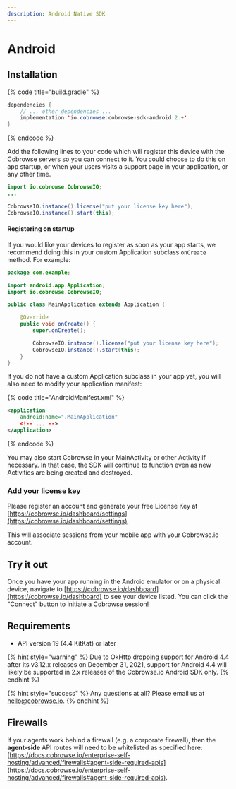 ```yaml
---
description: Android Native SDK
---
```


# Android

## Installation

{% code title="build.gradle" %}
```java
dependencies {
    // ... other dependencies ...
    implementation 'io.cobrowse:cobrowse-sdk-android:2.+'
}
```
{% endcode %}

Add the following lines to your code which will register this device with the Cobrowse servers so you can connect to it. You could choose to do this on app startup, or when your users visits a support page in your application, or any other time.

```java
import io.cobrowse.CobrowseIO;
...

CobrowseIO.instance().license("put your license key here");
CobrowseIO.instance().start(this);
```

#### Registering on startup

If you would like your devices to register as soon as your app starts, we recommend doing this in your custom Application subclass `onCreate` method. For example:

```java
package com.example;

import android.app.Application;
import io.cobrowse.CobrowseIO;

public class MainApplication extends Application {

    @Override
    public void onCreate() {
        super.onCreate();

        CobrowseIO.instance().license("put your license key here");
        CobrowseIO.instance().start(this);
    }
}
```

If you do not have a custom Application subclass in your app yet, you will also need to modify your application manifest:

{% code title="AndroidManifest.xml" %}
```xml
<application
    android:name=".MainApplication"
    <!-- ... -->
</application>
```
{% endcode %}

You may also start Cobrowse in your MainActivity or other Activity if necessary. In that case, the SDK will continue to function even as new Activities are being created and destroyed.

### Add your license key

Please register an account and generate your free License Key at [https://cobrowse.io/dashboard/settings](https://cobrowse.io/dashboard/settings).

This will associate sessions from your mobile app with your Cobrowse.io account.

## Try it out

Once you have your app running in the Android emulator or on a physical device, navigate to [https://cobrowse.io/dashboard](https://cobrowse.io/dashboard) to see your device listed. You can click the "Connect" button to initiate a Cobrowse session!

## Requirements

* API version 19 (4.4 KitKat) or later

{% hint style="warning" %}
Due to OkHttp dropping support for Android 4.4 after its v3.12.x releases on December 31, 2021, support for Android 4.4 will likely be supported in 2.x releases of the Cobrowse.io Android SDK only.&#x20;
{% endhint %}

{% hint style="success" %}
Any questions at all? Please email us at [hello@cobrowse.io](mailto:hello@cobrowse.io).
{% endhint %}

## **Firewalls**

If your agents work behind a firewall (e.g. a corporate firewall), then the **agent-side** API routes will need to be whitelisted as specified here: [https://docs.cobrowse.io/enterprise-self-hosting/advanced/firewalls#agent-side-required-apis](https://docs.cobrowse.io/enterprise-self-hosting/advanced/firewalls#agent-side-required-apis).
